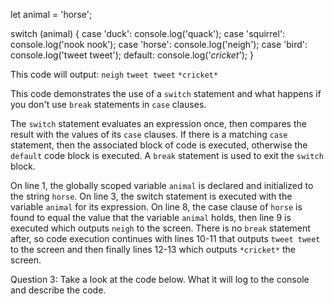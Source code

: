 let animal = 'horse';

switch (animal) {
  case 'duck':
    console.log('quack');
  case 'squirrel':
    console.log('nook nook');
  case 'horse':
    console.log('neigh');
  case 'bird':
    console.log('tweet tweet');
  default:
    console.log('*cricket*');
}



This code will output:
`neigh`
`tweet tweet`
`*cricket*`
 
This code demonstrates the use of a `switch` statement and what happens if you don't use `break` statements in `case` clauses.
 
The `switch` statement evaluates an expression once, then compares the result with the values of its `case` clauses.  If there is a matching `case` statement, then the associated block of code is executed, otherwise the `default` code block is executed.  A `break` statement is used to exit the `switch` block.
 
On line 1, the globally scoped variable `animal` is declared and initialized to the string `horse`.  On line 3, the switch statement is executed with the variable `animal` for its expression.  On line 8, the case clause of `horse` is found to equal the value that the variable `animal` holds, then line 9 is executed which outputs `neigh` to the screen.  There is no `break` statement after, so code execution continues with lines 10-11 that outputs `tweet tweet` to the screen and then finally lines 12-13 which outputs `*cricket*` the screen.



Question 3: Take a look at the code below.  What it will log to the console and describe the code.
